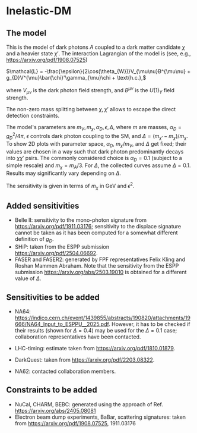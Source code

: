 # Inelastic-DM

## The model

This is the model of dark photons $A$ coupled to a dark matter candidate $\chi$ and a heavier state $\chi'$. The interaction Lagrangian of the model is (see, e.g., https://arxiv.org/pdf/1908.07525)

$`\mathcal{L} = -\frac{\epsilon}{2\cos(\theta_{W})}V_{\mu\nu}B^{\mu\nu} + g_{D}V^{\mu}\bar{\chi}'\gamma_{\mu}\chi + \text{h.c.},`$

where $`V_{\mu\nu}`$ is the dark photon field strength, and $`B^{\mu\nu}`$ is the $`U(1)_{Y}`$ field strength.

The non-zero mass splitting between $`\chi,\chi'`$ allows to escape the direct detection constraints. 

The model's parameters are $`m_{V},m_{\chi}, \alpha_{D}, \epsilon, \Delta`$, where $m$ are masses, $\alpha_{D} = g_{D}^{2}/4\pi$, $\epsilon$ controls dark photon coupling to the SM, and $`\Delta = (m_{\chi'}-m_{\chi})/m_{\chi}`$. To show 2D plots with parameter space, $\alpha_{D}$, $m_{\chi}/m_{V}$, and $\Delta$ get fixed; their values are chosen in a way such that dark photon predominantly decays into $\chi\chi'$ psirs. The commonly considered choice is $\alpha_{D} = 0.1$ (subject to a simple rescale) and $m_{\chi} = m_{A}/3$. For $\Delta$, the collected curves assume $\Delta = 0.1$. Results may significantly vary depending on $\Delta$. 

The sensitivity is given in terms of $m_{\chi}$ in GeV and $\epsilon^{2}$.
 
 
## Added sensitivities

- Belle II: sensitivity to the mono-photon signature from  https://arxiv.org/pdf/1911.03176; sensitivity to the displace signature cannot be taken as it has been computed for a somewhat different definition of $g_{D}$.
- SHiP: taken from the ESPP submission https://arxiv.org/pdf/2504.06692.
- FASER and FASER2: generated by FPF representatives Felix Kling and Roshan Mammen Abraham. Note that the sensitivity from the ESPP submission https://arxiv.org/abs/2503.19010 is obtained for a different value of $`\Delta`$.

 
## Sensitivities to be added

- NA64: https://indico.cern.ch/event/1439855/abstracts/190820/attachments/19666/NA64_Input_to_ESPPU__2025.pdf. However, it has to be checked if their results (shown for $`\Delta = 0.4`$) may be used for the $\Delta = 0.1$ case; collaboration representatives have been contacted.

- LHC-timing: estimate taken from https://arxiv.org/pdf/1810.01879.
- DarkQuest: taken from https://arxiv.org/pdf/2203.08322.
- NA62: contacted collaboration members.

## Constraints to be added

- NuCal, CHARM, BEBC: generated using the approach of Ref. https://arxiv.org/abs/2405.08081
- Electron beam dump experiments, BaBar, scattering signatures: taken from https://arxiv.org/pdf/1908.07525, 1911.03176